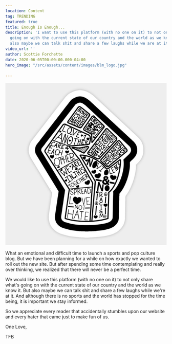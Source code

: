 ```yaml
---
location: Content
tag: TRENDING
featured: true
title: Enough Is Enough...
description: 'I want to use this platform (with no one on it) to not only share what''s
  going on with the current state of our country and the world as we know it. But
  also maybe we can talk shit and share a few laughs while we are at it. '
video_url: ''
author: Scottie Forchette
date: 2020-06-05T00:00:00.000-04:00
hero_image: "/src/assets/content/images/blm_logo.jpg"

---
```

![](/src/assets/content/images/blm_logo.jpg)

What an emotional and difficult time to launch a sports and pop culture blog. But we have been planning for a while on how exactly we wanted to roll out the new site. But after spending some time contemplating and really over thinking, we realized that there will never be a perfect time.

We would like to use this platform (with no one on it) to not only share what's going on with the current state of our country and the world as we know it. But also maybe we can talk shit and share a few laughs while we're at it. And although there is no sports and the world has stopped for the time being, it is important we stay informed.

So we appreciate every reader that accidentally stumbles upon our website and every hater that came just to make fun of us.

One Love,

TFB